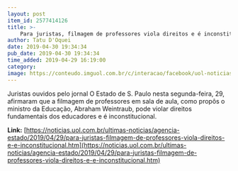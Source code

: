 ```yaml
---
layout: post
item_id: 2577414126
title: >-
    Para juristas, filmagem de professores viola direitos e é inconstitucional
author: Tatu D'Oquei
date: 2019-04-30 19:34:34
pub_date: 2019-04-30 19:34:34
time_added: 2019-04-29 16:19:00
category: 
image: https://conteudo.imguol.com.br/c/interacao/facebook/uol-noticias-600px.jpg
---
```


Juristas ouvidos pelo jornal O Estado de S. Paulo nesta segunda-feira, 29, afirmaram que a filmagem de professores em sala de aula, como propôs o ministro da Educação, Abraham Weintraub, pode violar direitos fundamentais dos educadores e é inconstitucional.

**Link:** [https://noticias.uol.com.br/ultimas-noticias/agencia-estado/2019/04/29/para-juristas-filmagem-de-professores-viola-direitos-e-e-inconstitucional.htm](https://noticias.uol.com.br/ultimas-noticias/agencia-estado/2019/04/29/para-juristas-filmagem-de-professores-viola-direitos-e-e-inconstitucional.htm)

